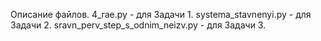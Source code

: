 Описание файлов.
4_rae.py - для Задачи 1.
systema_stavnenyi.py - для Задачи 2.
sravn_perv_step_s_odnim_neizv.py - для Задачи 3.